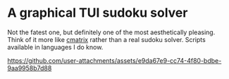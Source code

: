 # A graphical TUI sudoku solver
Not the fatest one, but definitely one of the most aesthetically pleasing. Think of it more like [cmatrix](https://github.com/abishekvashok/cmatrix) rather than a real sudoku solver. Scripts available in languages I do know.



https://github.com/user-attachments/assets/e9da67e9-cc74-4f80-bdbe-9aa9958b7d88

